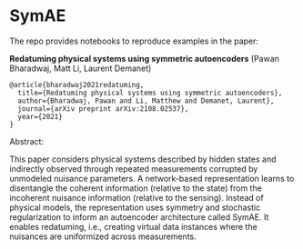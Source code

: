 # SymAE

The repo provides notebooks to reproduce examples in the paper: 


**Redatuming physical systems using symmetric autoencoders**
(Pawan Bharadwaj, Matt Li, Laurent Demanet)

```
@article{bharadwaj2021redatuming,
  title={Redatuming physical systems using symmetric autoencoders},
  author={Bharadwaj, Pawan and Li, Matthew and Demanet, Laurent},
  journal={arXiv preprint arXiv:2108.02537},
  year={2021}
}
```

Abstract:

This paper considers physical systems described by hidden states and indirectly observed through repeated measurements corrupted by unmodeled nuisance parameters. 
A network-based representation learns to disentangle the coherent information (relative to the state) from the incoherent nuisance information (relative to the sensing). 
Instead of physical models, the representation uses symmetry and stochastic regularization to inform an autoencoder architecture called SymAE.
It enables redatuming, i.e., creating virtual data instances where the nuisances are uniformized across measurements.
